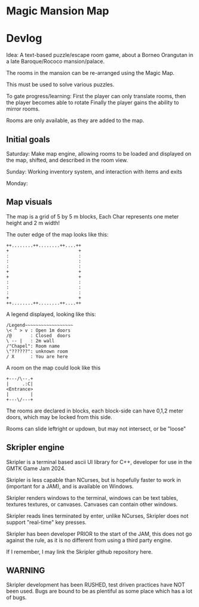 Magic Mansion Map
===============

Devlog
========
Idea: A text-based puzzle/escape room game, about a Borneo Orangutan in a late Baroque/Rococo mansion/palace.

The rooms in the mansion can be re-arranged using the Magic Map.

This must be used to solve various puzzles.


To gate progress/learning: First the player can only translate rooms, then the player becomes able to rotate
Finally the player gains the ability to mirror rooms.

Rooms are only available, as they are added to the map.

Initial goals
-------
Saturday: Make map engine, allowing rooms to be loaded and displayed on the map, shifted, and described in the room view.

Sunday: Working inventory system, and interaction with items and exits

Monday:


Map visuals
--------
The map is a grid of 5 by 5 m blocks, Each Char represents one meter height and 2 m width!

The outer edge of the map looks like this:



    ++........++........++....++
    +                          +
    :                          :
    :                          :
    :                          :
    +                          +
    +                          +
    :                          :
    :                          :
    :                          :
    +                          +
    ++........++........++....++

A legend displayed, looking like this:


    /Legend~~~~~~~~~~~~~~~~~~
    \< ^ > v : Open 1m doors
    /@       : Closed  doors
    \ -- |   : 2m wall
    /"Chapel": Room name
    \"??????": unknown room
    / X      : You are here

A room on the map could look like this

    +---/\--.+
    |     .:C|
    <Entrance>
    |        |
    +---\/---+

The rooms are declared in blocks, each block-side can have 0,1,2 meter doors, which may be locked from this side.

Rooms can slide leftright or updown, but may not intersect, or be "loose"


Skripler engine
------------
Skripler is a terminal based ascii UI library for C++, developer for use in the GMTK Game Jam 2024.

Skripler is less capable than NCurses, but is hopefully faster to work in (important for a JAM), and is available on Windows.

Skripler renders windows to the terminal, windows can be text tables, textures textures, or canvases. Canvases can contain other windows.

Skripler reads lines terminated by enter, unlike NCurses, Skripler does not support "real-time" key presses.

Skripler has been developer PRIOR to the start of the JAM, this does not go against the rule, as it is no different from using a third party engine.

If I remember, I may link the Skripler github repository here.

WARNING
-------
Skripler development has been RUSHED, test driven practices have NOT been used. Bugs are bound to be as plentiful as some place which has a lot of bugs.
